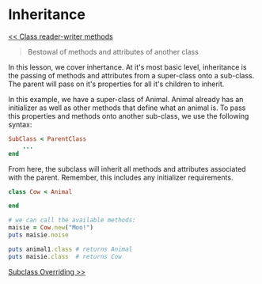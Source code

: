 Inheritance
===========

[<< Class reader-writer methods](https://github.com/KLVTZ/Ruby-Essentials/blob/master/notes/Chapter_06:%20Classes/09.class_reader-writer_methods.md)

> Bestowal of methods and attributes of another class

In this lesson, we cover inhertance. At it's most basic level, inheritance is
the passing of methods and attributes from a super-class onto a sub-class. The
parent will pass on it's properties for all it's children to inherit.

In this example, we have a super-class of Animal. Animal already has an
initializer as well as other methods that define what an animal is. To pass this
properties and methods onto another sub-class, we use the following syntax:

```ruby
SubClass < ParentClass
	...
end
```

From here, the subclass will inherit all methods and attributes associated with
the parent. Remember, this includes any initializer requirements.

```ruby
class Cow < Animal

end

# we can call the available methods:
maisie = Cow.new("Moo!")
puts maisie.noise

puts animal1.class # returns Animal
puts maisie.class  # returns Cow
```

[Subclass Overriding >>](https://github.com/KLVTZ/Ruby-Essentials/blob/master/notes/Chapter_06:%20Classes/11.subclass_overriding.md)
